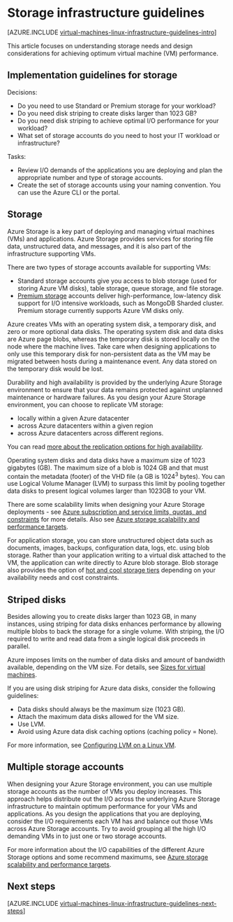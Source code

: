<properties
	pageTitle="Storage Solutions Guidelines | Azure"
	description="Learn about the key design and implementation guidelines for deploying storage solutions in Azure infrastructure services."
	documentationCenter=""
	services="virtual-machines-linux"
	authors="iainfoulds"
	manager="timlt"
	editor=""
	tags="azure-resource-manager"/>

<tags
	ms.service="virtual-machines-linux"
	ms.workload="infrastructure-services"
	ms.tgt_pltfrm="vm-linux"
	ms.devlang="na"
	ms.topic="article"
	ms.date="09/08/2016"
	wacn.date=""
	ms.author="iainfou"/>

# Storage infrastructure guidelines

[AZURE.INCLUDE [virtual-machines-linux-infrastructure-guidelines-intro](../../includes/virtual-machines-linux-infrastructure-guidelines-intro.md)] 

This article focuses on understanding storage needs and design considerations for achieving optimum virtual machine (VM) performance.


## Implementation guidelines for storage

Decisions:

- Do you need to use Standard or Premium storage for your workload?
- Do you need disk striping to create disks larger than 1023 GB?
- Do you need disk striping to achieve optimal I/O performance for your workload?
- What set of storage accounts do you need to host your IT workload or infrastructure?

Tasks:

- Review I/O demands of the applications you are deploying and plan the appropriate number and type of storage accounts.
- Create the set of storage accounts using your naming convention. You can use the Azure CLI or the portal.


## Storage

Azure Storage is a key part of deploying and managing virtual machines (VMs) and applications. Azure Storage provides services for storing file data, unstructured data, and messages, and it is also part of the infrastructure supporting VMs.

There are two types of storage accounts available for supporting VMs:

- Standard storage accounts give you access to blob storage (used for storing Azure VM disks), table storage, queue storage, and file storage.
- [Premium storage](/documentation/articles/storage-premium-storage/) accounts deliver high-performance, low-latency disk support for I/O intensive workloads, such as MongoDB Sharded cluster. Premium storage currently supports Azure VM disks only.

Azure creates VMs with an operating system disk, a temporary disk, and zero or more optional data disks. The operating system disk and data disks are Azure page blobs, whereas the temporary disk is stored locally on the node where the machine lives. Take care when designing applications to only use this temporary disk for non-persistent data as the VM may be migrated between hosts during a maintenance event. Any data stored on the temporary disk would be lost.

Durability and high availability is provided by the underlying Azure Storage environment to ensure that your data remains protected against unplanned maintenance or hardware failures. As you design your Azure Storage environment, you can choose to replicate VM storage:

- locally within a given Azure datacenter
- across Azure datacenters within a given region
- across Azure datacenters across different regions.

You can read [more about the replication options for high availability](/documentation/articles/storage-introduction/#replication-for-durability-and-high-availability).

Operating system disks and data disks have a maximum size of 1023 gigabytes (GB). The maximum size of a blob is 1024 GB and that must contain the metadata (footer) of the VHD file (a GB is 1024<sup>3</sup> bytes). You can use Logical Volume Manager (LVM) to surpass this limit by pooling together data disks to present logical volumes larger than 1023GB to your VM.

There are some scalability limits when designing your Azure Storage deployments - see [Azure subscription and service limits, quotas, and constraints](/documentation/articles/azure-subscription-service-limits/#storage-limits) for more details. Also see [Azure storage scalability and performance targets](/documentation/articles/storage-scalability-targets/).

For application storage, you can store unstructured object data such as documents, images, backups, configuration data, logs, etc. using blob storage. Rather than your application writing to a virtual disk attached to the VM, the application can write directly to Azure blob storage. Blob storage also provides the option of [hot and cool storage tiers](/documentation/articles/storage-blob-storage-tiers/) depending on your availability needs and cost constraints.


## Striped disks
Besides allowing you to create disks larger than 1023 GB, in many instances, using striping for data disks enhances performance by allowing multiple blobs to back the storage for a single volume. With striping, the I/O required to write and read data from a single logical disk proceeds in parallel.

Azure imposes limits on the number of data disks and amount of bandwidth available, depending on the VM size. For details, see [Sizes for virtual machines](/documentation/articles/virtual-machines-linux-sizes/).

If you are using disk striping for Azure data disks, consider the following guidelines:

- Data disks should always be the maximum size (1023 GB).
- Attach the maximum data disks allowed for the VM size.
- Use LVM.
- Avoid using Azure data disk caching options (caching policy = None).

For more information, see [Configuring LVM on a Linux VM](/documentation/articles/virtual-machines-linux-configure-lvm/).


## Multiple storage accounts

When designing your Azure Storage environment, you can use multiple storage accounts as the number of VMs you deploy increases. This approach helps distribute out the I/O across the underlying Azure Storage infrastructure to maintain optimum performance for your VMs and applications. As you design the applications that you are deploying, consider the I/O requirements each VM has and balance out those VMs across Azure Storage accounts. Try to avoid grouping all the high I/O demanding VMs in to just one or two storage accounts.

For more information about the I/O capabilities of the different Azure Storage options and some recommend maximums, see [Azure storage scalability and performance targets](/documentation/articles/storage-scalability-targets/).


## Next steps

[AZURE.INCLUDE [virtual-machines-linux-infrastructure-guidelines-next-steps](../../includes/virtual-machines-linux-infrastructure-guidelines-next-steps.md)] 